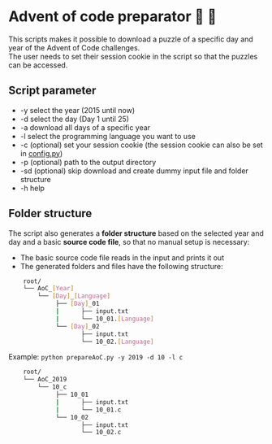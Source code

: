 # Advent of code preparator 🎄 🎅

This scripts makes it possible to download a puzzle of a specific day and year of the Advent of Code challenges.  
The user needs to set their session cookie in the script so that the puzzles can be accessed.

## Script parameter
* -y select the year (2015 until now)
* -d select the day (Day 1 until 25)
* -a download all days of a specific year
* -l select the programming language you want to use
* -c (optional) set your session cookie (the session cookie can also be set in [config.py](./config.py))
* -p (optional) path to the output directory
* -sd (optional) skip download and create dummy input file and folder structure
* -h help

## Folder structure
The script also generates a **folder structure** based on the selected year and day and a basic **source code file**, so that no manual setup is necessary:
* The basic source code file reads in the input and prints it out
* The generated folders and files have the following structure:

```bash
    root/  
    └── AoC_[Year]  
        └── [Day]_[Language]  
             ├── [Day]_01  
             |      ├── input.txt  
             |      └── 10_01.[Language]  
             └── [Day]_02  
                    ├── input.txt  
                    └── 10_02.[Language]  
```
  Example: `python prepareAoC.py -y 2019 -d 10 -l c`
```bash
    root/  
    └── AoC_2019   
        └── 10_c  
             ├── 10_01  
             |      ├── input.txt  
             |      └── 10_01.c  
             └── 10_02  
                    ├── input.txt  
                    └── 10_02.c  
```
